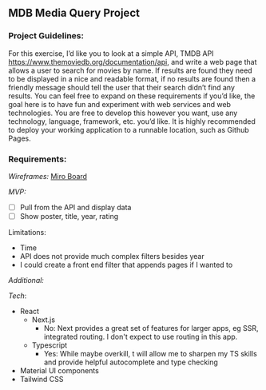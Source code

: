 ## MDB Media Query Project

### Project Guidelines:

For this exercise, I’d like you to look at a simple API, TMDB API https://www.themoviedb.org/documentation/api, and write a web page that allows a user to search for movies by name. If results are found they need to be displayed in a nice and readable format, if no results are found then a friendly message should tell the user that their search didn’t find any results. You can feel free to expand on these requirements if you’d like, the goal here is to have fun and experiment with web services and web technologies. You are free to develop this however you want, use any technology, language, framework, etc. you’d like. It is highly recommended to deploy your working application to a runnable location, such as Github Pages.

### Requirements:

*Wireframes:*
[Miro Board](https://miro.com/app/board/uXjVM_HanXM=/?share_link_id=314779408430)

*MVP:*
- [ ] Pull from the API and display data
- [ ] Show poster, title, year, rating

Limitations:
- Time
- API does not provide much complex filters besides year
- I could create a front end filter that appends pages if I wanted to

*Additional:*



*Tech*:
- React
  - Next.js
    - No: Next provides a great set of features for larger apps, eg SSR, integrated routing. I don't expect to use routing in this app.
  - Typescript
    - Yes: While maybe overkill, t will allow me to sharpen my TS skills and provide helpful autocomplete and type checking
- Material UI components
- Tailwind CSS